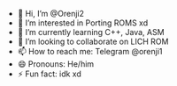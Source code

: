 - 👋 Hi, I’m @Orenji2
- 👀 I’m interested in Porting ROMS xd
- 🌱 I’m currently learning C++, Java, ASM
- 💞️ I’m looking to collaborate on LICH ROM
- 📫 How to reach me: Telegram @orenji1
- 😄 Pronouns: He/him
- ⚡ Fun fact: idk xd

<!---
Orenji2/Orenji2 is a ✨ special ✨ repository because its `README.md` (this file) appears on your GitHub profile.
You can click the Preview link to take a look at your changes.
--->
